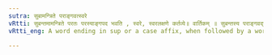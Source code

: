 ```yaml
---
sutra: सुबामन्त्रिते पराङ्गवत्स्वरे
vRtti: सुबन्तमामन्त्रिते परतः परस्याङ्गपद भवति , स्वरे, स्वरलक्षणे कर्तव्ये॥ वार्तिकम् ॥ सुबन्तस्य पराङ्गवद्भावे समानाधिकरणस्योपसंख्यानमननन्तरत्वात् ॥ वार्तिकम् ॥ अव्ययानां प्रतिषेधो वक्तव्यः ॥
vRtti_eng: A word ending in sup or a case affix, when followed by a word in the vocative case, is regarded as if it was the _anga_ or component part of such subsequent vocative word, when a rule relating to accent is to be applied.

---
```

